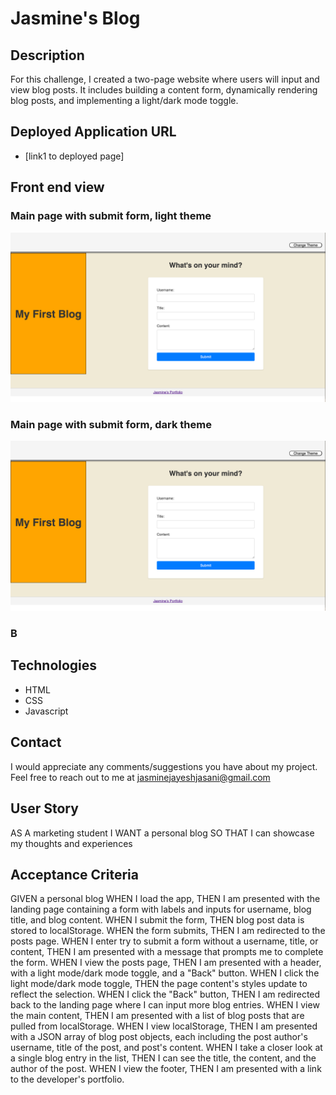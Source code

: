 # Jasmine's Blog

## Description
For this challenge, I created a two-page website where users will input and view blog posts. It includes building a content form, dynamically rendering blog posts, and implementing a light/dark mode toggle.

## Deployed Application URL
* [link1 to deployed page]


## Front end view

### Main page with submit form, light theme
![alt text](image.png)

### Main page with submit form, dark theme
![alt text](image-1.png)

### B

## Technologies 
* HTML
* CSS
* Javascript


## Contact
I would appreciate any comments/suggestions you have about my project. Feel free to reach out to me at jasminejayeshjasani@gmail.com

## User Story

AS A marketing student
I WANT a personal blog
SO THAT I can showcase my thoughts and experiences

## Acceptance Criteria
GIVEN a personal blog
WHEN I load the app,
THEN I am presented with the landing page containing a form with labels and inputs for username, blog title, and blog content.
WHEN I submit the form,
THEN blog post data is stored to localStorage.
WHEN the form submits,
THEN I am redirected to the posts page.
WHEN I enter try to submit a form without a username, title, or content,
THEN I am presented with a message that prompts me to complete the form.
WHEN I view the posts page,
THEN I am presented with a header, with a light mode/dark mode toggle, and a "Back" button.
WHEN I click the light mode/dark mode toggle,
THEN the page content's styles update to reflect the selection.
WHEN I click the "Back" button,
THEN I am redirected back to the landing page where I can input more blog entries.
WHEN I view the main content,
THEN I am presented with a list of blog posts that are pulled from localStorage.
WHEN I view localStorage,
THEN I am presented with a JSON array of blog post objects, each including the post author's username, title of the post, and post's content.
WHEN I take a closer look at a single blog entry in the list,
THEN I can see the title, the content, and the author of the post.
WHEN I view the footer,
THEN I am presented with a link to the developer's portfolio.







